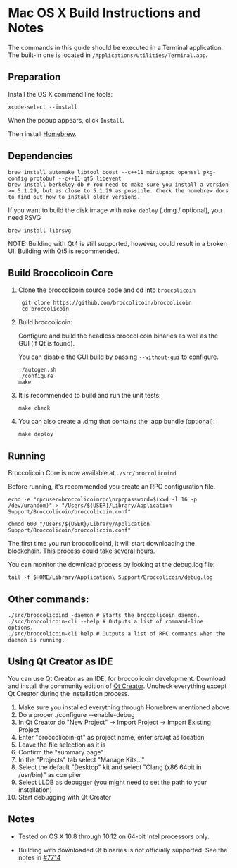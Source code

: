 Mac OS X Build Instructions and Notes
====================================
The commands in this guide should be executed in a Terminal application.
The built-in one is located in `/Applications/Utilities/Terminal.app`.

Preparation
-----------
Install the OS X command line tools:

`xcode-select --install`

When the popup appears, click `Install`.

Then install [Homebrew](https://brew.sh).

Dependencies
----------------------

    brew install automake libtool boost --c++11 miniupnpc openssl pkg-config protobuf --c++11 qt5 libevent
    brew install berkeley-db # You need to make sure you install a version >= 5.1.29, but as close to 5.1.29 as possible. Check the homebrew docs to find out how to install older versions.

If you want to build the disk image with `make deploy` (.dmg / optional), you need RSVG

    brew install librsvg

NOTE: Building with Qt4 is still supported, however, could result in a broken UI. Building with Qt5 is recommended.

Build Broccolicoin Core
------------------------

1. Clone the broccolicoin source code and cd into `broccolicoin`

        git clone https://github.com/broccolicoin/broccolicoin
        cd broccolicoin

2.  Build broccolicoin:

    Configure and build the headless broccolicoin binaries as well as the GUI (if Qt is found).

    You can disable the GUI build by passing `--without-gui` to configure.

        ./autogen.sh
        ./configure
        make

3.  It is recommended to build and run the unit tests:

        make check

4.  You can also create a .dmg that contains the .app bundle (optional):

        make deploy

Running
-------

Broccolicoin Core is now available at `./src/broccolicoind`

Before running, it's recommended you create an RPC configuration file.

    echo -e "rpcuser=broccolicoinrpc\nrpcpassword=$(xxd -l 16 -p /dev/urandom)" > "/Users/${USER}/Library/Application Support/Broccolicoin/broccolicoin.conf"

    chmod 600 "/Users/${USER}/Library/Application Support/Broccolicoin/broccolicoin.conf"

The first time you run broccolicoind, it will start downloading the blockchain. This process could take several hours.

You can monitor the download process by looking at the debug.log file:

    tail -f $HOME/Library/Application\ Support/Broccolicoin/debug.log

Other commands:
-------

    ./src/broccolicoind -daemon # Starts the broccolicoin daemon.
    ./src/broccolicoin-cli --help # Outputs a list of command-line options.
    ./src/broccolicoin-cli help # Outputs a list of RPC commands when the daemon is running.

Using Qt Creator as IDE
------------------------
You can use Qt Creator as an IDE, for broccolicoin development.
Download and install the community edition of [Qt Creator](https://www.qt.io/download/).
Uncheck everything except Qt Creator during the installation process.

1. Make sure you installed everything through Homebrew mentioned above
2. Do a proper ./configure --enable-debug
3. In Qt Creator do "New Project" -> Import Project -> Import Existing Project
4. Enter "broccolicoin-qt" as project name, enter src/qt as location
5. Leave the file selection as it is
6. Confirm the "summary page"
7. In the "Projects" tab select "Manage Kits..."
8. Select the default "Desktop" kit and select "Clang (x86 64bit in /usr/bin)" as compiler
9. Select LLDB as debugger (you might need to set the path to your installation)
10. Start debugging with Qt Creator

Notes
-----

* Tested on OS X 10.8 through 10.12 on 64-bit Intel processors only.

* Building with downloaded Qt binaries is not officially supported. See the notes in [#7714](https://github.com/broccolicoin/broccolicoin/issues/7714)
